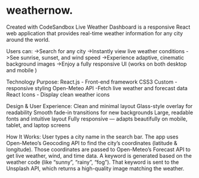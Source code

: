 # weathernow.
Created with CodeSandbox
Live Weather Dashboard is a responsive React web application that provides real-time weather information for any city around the world.

Users can:
->Search for any city 
->Instantly view live weather conditions 
->See sunrise, sunset, and wind speed 
->Experience adaptive, cinematic background images 
->Enjoy a fully responsive UI (works on both desktop and mobile )

Technology	Purpose:
React.js -	Front-end framework
CSS3	Custom - responsive styling
Open-Meteo API	 -Fetch live weather and forecast data
React Icons -	Display clean weather icons

Design & User Experience:
Clean and minimal layout
Glass-style overlay for readability
Smooth fade-in transitions for new backgrounds
Large, readable fonts and intuitive layout
Fully responsive — adapts beautifully on mobile, tablet, and laptop screens

How It Works:
User types a city name in the search bar.
The app uses Open-Meteo’s Geocoding API to find the city’s coordinates (latitude & longitude).
Those coordinates are passed to Open-Meteo’s Forecast API to get live weather, wind, and time data.
A keyword is generated based on the weather code (like “sunny”, “rainy”, “fog”).
That keyword is sent to the Unsplash API, which returns a high-quality image matching the weather.
